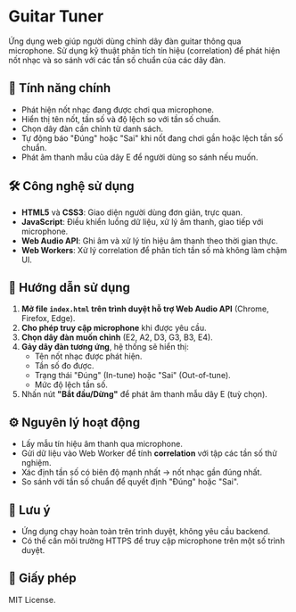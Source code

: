 # Guitar Tuner

Ứng dụng web giúp người dùng chỉnh dây đàn guitar thông qua microphone. Sử dụng kỹ thuật phân tích tín hiệu (correlation) để phát hiện nốt nhạc và so sánh với các tần số chuẩn của các dây đàn.

## 🎯 Tính năng chính

- Phát hiện nốt nhạc đang được chơi qua microphone.
- Hiển thị tên nốt, tần số và độ lệch so với tần số chuẩn.
- Chọn dây đàn cần chỉnh từ danh sách.
- Tự động báo "Đúng" hoặc "Sai" khi nốt đang chơi gần hoặc lệch tần số chuẩn.
- Phát âm thanh mẫu của dây E để người dùng so sánh nếu muốn.

## 🛠️ Công nghệ sử dụng

- **HTML5** và **CSS3**: Giao diện người dùng đơn giản, trực quan.
- **JavaScript**: Điều khiển luồng dữ liệu, xử lý âm thanh, giao tiếp với microphone.
- **Web Audio API**: Ghi âm và xử lý tín hiệu âm thanh theo thời gian thực.
- **Web Workers**: Xử lý correlation để phân tích tần số mà không làm chậm UI.


## 🚀 Hướng dẫn sử dụng

1. **Mở file `index.html` trên trình duyệt hỗ trợ Web Audio API** (Chrome, Firefox, Edge).
2. **Cho phép truy cập microphone** khi được yêu cầu.
3. **Chọn dây đàn muốn chỉnh** (E2, A2, D3, G3, B3, E4).
4. **Gảy dây đàn tương ứng**, hệ thống sẽ hiển thị:
   - Tên nốt nhạc được phát hiện.
   - Tần số đo được.
   - Trạng thái "Đúng" (In-tune) hoặc "Sai" (Out-of-tune).
   - Mức độ lệch tần số.
5. Nhấn nút **"Bắt đầu/Dừng"** để phát âm thanh mẫu dây E (tuỳ chọn).

## ⚙️ Nguyên lý hoạt động

- Lấy mẫu tín hiệu âm thanh qua microphone.
- Gửi dữ liệu vào Web Worker để tính **correlation** với tập các tần số thử nghiệm.
- Xác định tần số có biên độ mạnh nhất → nốt nhạc gần đúng nhất.
- So sánh với tần số chuẩn để quyết định "Đúng" hoặc "Sai".

## 📌 Lưu ý

- Ứng dụng chạy hoàn toàn trên trình duyệt, không yêu cầu backend.
- Có thể cần môi trường HTTPS để truy cập microphone trên một số trình duyệt.

## 📄 Giấy phép

MIT License.